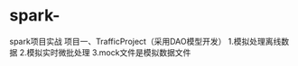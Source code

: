 # spark-
spark项目实战
    项目一、TrafficProject（采用DAO模型开发）
        1.模拟处理离线数据
	2.模拟实时微批处理
	3.mock文件是模拟数据文件
